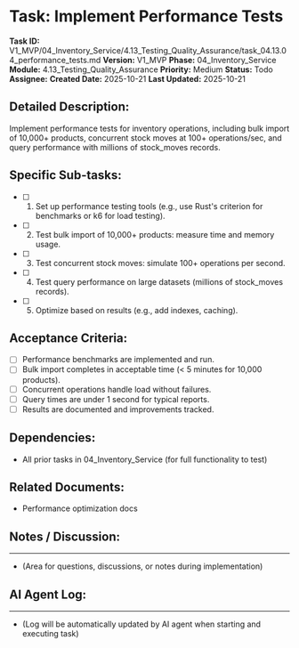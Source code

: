 # Task: Implement Performance Tests

**Task ID:** V1_MVP/04_Inventory_Service/4.13_Testing_Quality_Assurance/task_04.13.04_performance_tests.md
**Version:** V1_MVP
**Phase:** 04_Inventory_Service
**Module:** 4.13_Testing_Quality_Assurance
**Priority:** Medium
**Status:** Todo
**Assignee:**
**Created Date:** 2025-10-21
**Last Updated:** 2025-10-21

## Detailed Description:
Implement performance tests for inventory operations, including bulk import of 10,000+ products, concurrent stock moves at 100+ operations/sec, and query performance with millions of stock_moves records.

## Specific Sub-tasks:
- [ ] 1. Set up performance testing tools (e.g., use Rust's criterion for benchmarks or k6 for load testing).
- [ ] 2. Test bulk import of 10,000+ products: measure time and memory usage.
- [ ] 3. Test concurrent stock moves: simulate 100+ operations per second.
- [ ] 4. Test query performance on large datasets (millions of stock_moves records).
- [ ] 5. Optimize based on results (e.g., add indexes, caching).

## Acceptance Criteria:
- [ ] Performance benchmarks are implemented and run.
- [ ] Bulk import completes in acceptable time (< 5 minutes for 10,000 products).
- [ ] Concurrent operations handle load without failures.
- [ ] Query times are under 1 second for typical reports.
- [ ] Results are documented and improvements tracked.

## Dependencies:
* All prior tasks in 04_Inventory_Service (for full functionality to test)

## Related Documents:
* Performance optimization docs

## Notes / Discussion:
---
* (Area for questions, discussions, or notes during implementation)

## AI Agent Log:
---
* (Log will be automatically updated by AI agent when starting and executing task)
